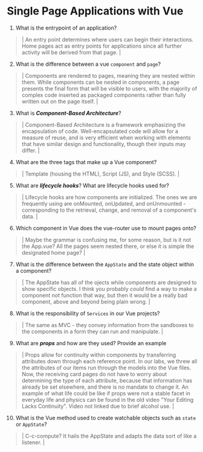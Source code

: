 # Single Page Applications with Vue
01. What is the entrypoint of an application?

  > | An entry point determines where users can begin their interactions. Home pages act as entry points for applications since all further activity will be derived from that page. |

02. What is the difference between a vue `component` and `page`?

  > | Components are rendered to pages, meaning they are nested within them. While components can be nested in components, a page presents the final form that will be visible to users, with the majority of complex code inserted as packaged components rather than fully written out on the page itself. |

03. What is ***Component-Based Architecture***?

  > | Component-Based Architecture is a framework emphasizing the encapsulation of code. Well-encapsulated code will allow for a measure of reuse, and is very efficient when working with elements that have similar design and functionality, though their inputs may differ. |

04. What are the three tags that make up a Vue component?

  > | Template (housing the HTML), Script (JS), and Style (SCSS). |

05. What are ***lifecycle hooks***? What are lifecycle hooks used for?

  > | Lifecycle hooks are how components are initialized. The ones we are frequently using are onMounted, onUpdated, and onUnmounted - corresponding to the retrieval, change, and removal of a component's data. |

06. Which component in Vue does the vue-router use to mount pages onto?

  > | Maybe the grammar is confusing me, for some reason, but is it not the App.vue? All the pages seem nested there, or else it is simple the designated home page? |

07. What is the difference between the `AppState` and the state object within a component?

  > | The AppState has all of the ojects while components are designed to show specific objects. I think you probably *could* find a way to make a component not function that way, but then it would be a really bad component, above and beyond being plain wrong. |

08. What is the responsibility of `Services` in our Vue projects?

  > | The same as MVC - they convey information from the sandboxes to the components in a form they can run and manipulate. |

09. What are ***props*** and how are they used? Provide an example

  > | Props allow for continuity within components by transferring attributes down through each reference point. In our labs, we threw all the attributes of our items run through the models into the Vue files. Now, the receiving card pages do not have to worry about determining the type of each attribute, because that information has already be set elsewhere, and there is no mandate to change it.
  An example of what life could be like if props were not a stable facet in everyday life and physics can be found in the old video "Your Editing Lacks Continuity". Video not linked due to brief alcohol use. |

10. What is the Vue method used to create watchable objects such as `state` or `AppState`?

  > | C-c-compute? It hails the AppState and adapts the data sort of like a listener. |
